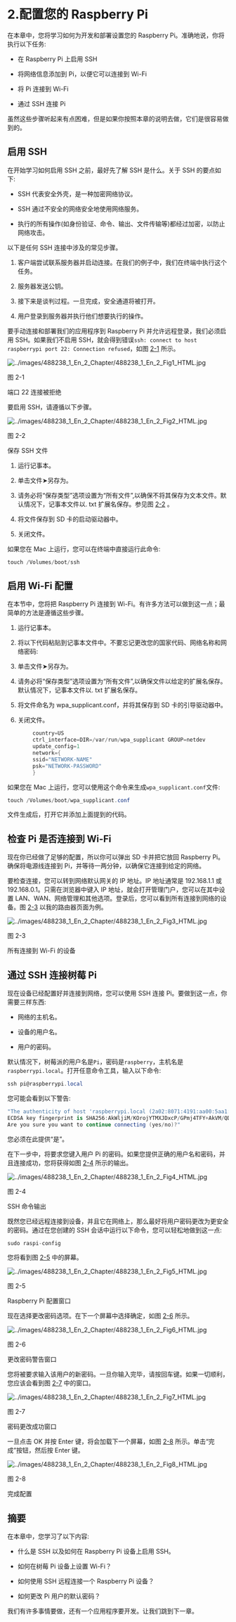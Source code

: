 # 2.配置您的 Raspberry Pi

在本章中，您将学习如何为开发和部署设置您的 Raspberry Pi。准确地说，你将执行以下任务:

*   在 Raspberry Pi 上启用 SSH

*   将网络信息添加到 Pi，以便它可以连接到 Wi-Fi

*   将 Pi 连接到 Wi-Fi

*   通过 SSH 连接 Pi

虽然这些步骤听起来有点困难，但是如果你按照本章的说明去做，它们是很容易做到的。

## 启用 SSH

在开始学习如何启用 SSH 之前，最好先了解 SSH 是什么。关于 SSH 的要点如下:

*   SSH 代表安全外壳，是一种加密网络协议。

*   SSH 通过不安全的网络安全地使用网络服务。

*   执行的所有操作(如身份验证、命令、输出、文件传输等)都经过加密，以防止网络攻击。

以下是任何 SSH 连接中涉及的常见步骤。

1.  客户端尝试联系服务器并启动连接。在我们的例子中，我们在终端中执行这个任务。

2.  服务器发送公钥。

3.  接下来是谈判过程。一旦完成，安全通道将被打开。

4.  用户登录到服务器并执行他们想要执行的操作。

要手动连接和部署我们的应用程序到 Raspberry Pi 并允许远程登录，我们必须启用 SSH。如果我们不启用 SSH，就会得到错误`ssh: connect to host raspberrypi port 22: Connection refused`，如图 [2-1](#Fig1) 所示。

![../images/488238_1_En_2_Chapter/488238_1_En_2_Fig1_HTML.jpg](../images/488238_1_En_2_Chapter/488238_1_En_2_Fig1_HTML.jpg)

图 2-1

端口 22 连接被拒绝

要启用 SSH，请遵循以下步骤。

![../images/488238_1_En_2_Chapter/488238_1_En_2_Fig2_HTML.jpg](../images/488238_1_En_2_Chapter/488238_1_En_2_Fig2_HTML.jpg)

图 2-2

保存 SSH 文件

1.  运行记事本。

2.  单击文件➤另存为。

3.  请务必将“保存类型”选项设置为“所有文件”,以确保不将其保存为文本文件。默认情况下，记事本文件以. txt 扩展名保存。参见图 [2-2](#Fig2) 。

1.  将文件保存到 SD 卡的启动驱动器中。

2.  关闭文件。

如果您在 Mac 上运行，您可以在终端中直接运行此命令:

```cs
touch /Volumes/boot/ssh

```

## 启用 Wi-Fi 配置

在本节中，您将把 Raspberry Pi 连接到 Wi-Fi。有许多方法可以做到这一点；最简单的方法是遵循这些步骤。

1.  运行记事本。

2.  将以下代码粘贴到记事本文件中。不要忘记更改您的国家代码、网络名称和网络密码:

1.  单击文件➤另存为。

2.  请务必将“保存类型”选项设置为“所有文件”,以确保文件以给定的扩展名保存。默认情况下，记事本文件以. txt 扩展名保存。

3.  将文件命名为 wpa_supplicant.conf，并将其保存到 SD 卡的引导驱动器中。

4.  关闭文件。

```cs
        country=US
        ctrl_interface=DIR=/var/run/wpa_supplicant GROUP=netdev
        update_config=1
        network={
        ssid="NETWORK-NAME"
        psk="NETWORK-PASSWORD"
        }

```

如果您在 Mac 上运行，您可以使用这个命令来生成`wpa_supplicant.conf`文件:

```cs
touch /Volumes/boot/wpa_supplicant.conf

```

文件生成后，打开它并添加上面提到的代码。

## 检查 Pi 是否连接到 Wi-Fi

现在你已经做了足够的配置，所以你可以弹出 SD 卡并把它放回 Raspberry Pi。确保将电源线连接到 Pi，并等待一两分钟，以确保它连接到给定的网络。

要检查连接，您可以转到网络默认网关的 IP 地址。IP 地址通常是 192.168.1.1 或 192.168.0.1。只需在浏览器中键入 IP 地址，就会打开管理门户，您可以在其中设置 LAN、WAN、网络管理和其他选项。登录后，您可以看到所有连接到网络的设备。图 [2-3](#Fig3) 以我的路由器页面为例。

![../images/488238_1_En_2_Chapter/488238_1_En_2_Fig3_HTML.jpg](../images/488238_1_En_2_Chapter/488238_1_En_2_Fig3_HTML.jpg)

图 2-3

所有连接到 Wi-Fi 的设备

## 通过 SSH 连接树莓 Pi

现在设备已经配置好并连接到网络，您可以使用 SSH 连接 Pi。要做到这一点，你需要三样东西:

*   网络的主机名。

*   设备的用户名。

*   用户的密码。

默认情况下，树莓派的用户名是`Pi`，密码是`raspberry`，主机名是`raspberrypi.local`。打开任意命令工具，输入以下命令:

```cs
ssh pi@raspberrypi.local

```

您可能会看到以下警告:

```cs
"The authenticity of host 'raspberrypi.local (2a02:8071:4191:aa00:5aa1:8961:c3e2:9398)' can't be established.
ECDSA key fingerprint is SHA256:AkWljiM/KOrojYTMXJDxcP/GPmj4TFY+AkVM/QDtYs8.
Are you sure you want to continue connecting (yes/no)?"

```

您必须在此提供“是”。

在下一步中，将要求您键入用户 Pi 的密码。如果您提供正确的用户名和密码，并且连接成功，您将获得如图 [2-4](#Fig4) 所示的输出。

![../images/488238_1_En_2_Chapter/488238_1_En_2_Fig4_HTML.jpg](../images/488238_1_En_2_Chapter/488238_1_En_2_Fig4_HTML.jpg)

图 2-4

SSH 命令输出

既然您已经远程连接到设备，并且它在网络上，那么最好将用户密码更改为更安全的密码。通过在您创建的 SSH 会话中运行以下命令，您可以轻松地做到这一点:

```cs
sudo raspi-config

```

您将看到图 [2-5](#Fig5) 中的屏幕。

![../images/488238_1_En_2_Chapter/488238_1_En_2_Fig5_HTML.jpg](../images/488238_1_En_2_Chapter/488238_1_En_2_Fig5_HTML.jpg)

图 2-5

Raspberry Pi 配置窗口

现在选择更改密码选项。在下一个屏幕中选择确定，如图 [2-6](#Fig6) 所示。

![../images/488238_1_En_2_Chapter/488238_1_En_2_Fig6_HTML.jpg](../images/488238_1_En_2_Chapter/488238_1_En_2_Fig6_HTML.jpg)

图 2-6

更改密码警告窗口

您将被要求输入该用户的新密码。一旦你输入完毕，请按回车键。如果一切顺利，您应该会看到图 [2-7](#Fig7) 中的窗口。

![../images/488238_1_En_2_Chapter/488238_1_En_2_Fig7_HTML.jpg](../images/488238_1_En_2_Chapter/488238_1_En_2_Fig7_HTML.jpg)

图 2-7

密码更改成功窗口

一旦点击 OK 并按 Enter 键，将会加载下一个屏幕，如图 [2-8](#Fig8) 所示。单击“完成”按钮，然后按 Enter 键。

![../images/488238_1_En_2_Chapter/488238_1_En_2_Fig8_HTML.jpg](../images/488238_1_En_2_Chapter/488238_1_En_2_Fig8_HTML.jpg)

图 2-8

完成配置

## 摘要

在本章中，您学习了以下内容:

*   什么是 SSH 以及如何在 Raspberry Pi 设备上启用 SSH。

*   如何在树莓 Pi 设备上设置 Wi-Fi？

*   如何使用 SSH 远程连接一个 Raspberry Pi 设备？

*   如何更改 Pi 用户的默认密码？

我们有许多事情要做，还有一个应用程序要开发。让我们跳到下一章。